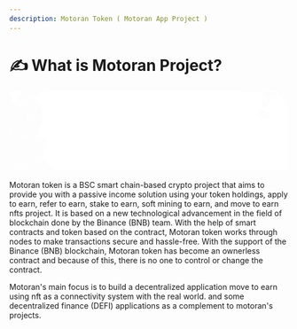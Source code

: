 ```yaml
---
description: Motoran Token ( Motoran App Project )
---
```


# ✍ What is Motoran Project?

![](.gitbook/assets/LOGO-HEADER-MOTO-1.gif)

Motoran token is a BSC smart chain-based crypto project that aims to provide you with a passive income solution using your token holdings, apply to earn, refer to earn, stake to earn, soft mining to earn, and move to earn nfts project. It is based on a new technological advancement in the field of blockchain done by the Binance (BNB) team. With the help of smart contracts and token based on the contract, Motoran token works through nodes to make transactions secure and hassle-free. With the support of the Binance (BNB) blockchain, Motoran token has become an ownerless contract and because of this, there is no one to control or change the contract.

Motoran's main focus is to build a decentralized application move to earn using nft as a connectivity system with the real world. and some decentralized finance (DEFI) applications as a complement to motoran's projects.
